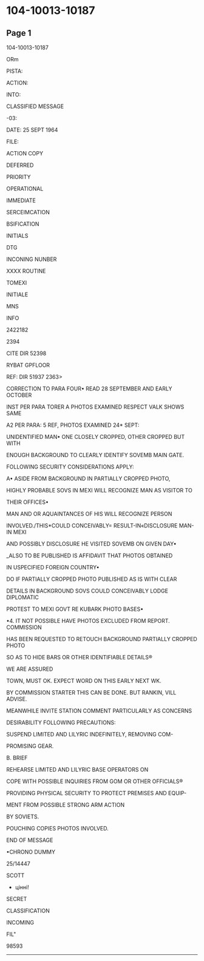 # 104-10013-10187

## Page 1

104-10013-10187

ORm

PISTA:

ACTION:

INTO:

CLASSIFIED MESSAGE

-03:

DATE: 25 SEPT 1964

FILE:

ACTION COPY

DEFERRED

PRIORITY

OPERATIONAL

IMMEDIATE

SERCEIMCATION

BSIFICATION

INITIALS

DTG

INCONING NUNBER

XXXX ROUTINE

TOMEXI

INITIALE

MNS

INFO

2422182

2394

CITE DIR 52398

RYBAT GPFLOOR

REF: DIR 51937 2363>

CORRECTION TO PARA FOUR• READ 28 SEPTEMBER AND EARLY OCTOBER

INST PER PARA TORER A PHOTOS EXAMINED RESPECT VALK SHOWS SAME

A2 PER PARA: 5 REF, PHOTOS EXAMINED 24* SEPT:

UNIDENTIFIED MAN• ONE CLOSELY CROPPED, OTHER CROPPED BUT WITH

ENOUGH BACKGROUND TO CLEARLY IDENTIFY SOVEMB MAIN GATE.

FOLLOWING SECURITY CONSIDERATIONS APPLY:

A• ASIDE FROM BACKGROUND IN PARTIALLY CROPPED PHOTO,

HIGHLY PROBABLE SOVS IN MEXI WILL RECOGNIZE MAN AS VISITOR TO

THEIR OFFICES•

MAN AND OR AQUAINTANCES OF HIS WILL RECOGNIZE PERSON

INVOLVED./THIS*COULD CONCEIVABLY= RESULT-IN«DISCLOSURE MAN-IN MEXI

AND POSSIBLY DISCLOSURE HE VISITED SOVEMB ON GIVEN DAY•

_ALSO TO BE PUBLISHED IS AFFIDAVIT THAT PHOTOS OBTAINED

IN USPECIFIED FOREIGN COUNTRY•

DO IF PARTIALLY CROPPED PHOTO PUBLISHED AS IS WITH CLEAR

DETAILS IN BACKGROUND SOVS COULD CONCEIVABLY LODGE DIPLOMATIC

PROTEST TO MEXI GOVT RE KUBARK PHOTO BASES•

•4. IT NOT POSSIBLE HAVE PHOTOS EXCLUDED FROM REPORT. COMMISSION

HAS BEEN REQUESTED TO RETOUCH BACKGROUND PARTIALLY CROPPED PHOTO

SO AS TO HIDE BARS OR OTHER IDENTIFIABLE DETAILS®

WE ARE ASSURED

TOWN, MUST OK. EXPECT WORD ON THIS EARLY NEXT WK.

BY COMMISSION STARTER THIS CAN BE DONE. BUT RANKIN, VILL ADVISE.

MEANWHILE INVITE STATION COMMENT PARTICULARLY AS CONCERNS

DESIRABILITY FOLLOWING PRECAUTIONS:

SUSPEND LIMITED AND LILYRIC INDEFINITELY, REMOVING COM-

PROMISING GEAR.

B. BRIEF

REHEARSE LIMITED AND LILYRIC BASE OPERATORS ON

COPE WITH POSSIBLE INQUIRIES FROM GOM OR OTHER OFFICIALS®

PROVIDING PHYSICAL SECURITY TO PROTECT PREMISES AND EQUIP-

MENT FROM POSSIBLE STRONG ARM ACTION

BY SOVIETS.

POUCHING COPIES PHOTOS INVOLVED.

END OF MESSAGE

•CHRONO DUMMY

25/14447

SCOTT

- цінні!

SECRET

CLASSIFICATION

INCOMING

FIL"

98593

---

